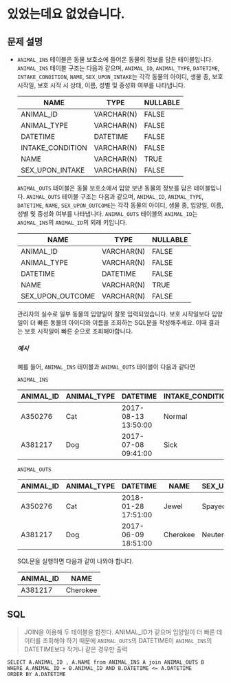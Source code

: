 # 있었는데요 없었습니다.

## 문제 설명

- `ANIMAL_INS` 테이블은 동물 보호소에 들어온 동물의 정보를 담은 테이블입니다. `ANIMAL_INS` 테이블 구조는 다음과 같으며, `ANIMAL_ID`, `ANIMAL_TYPE`, `DATETIME`, `INTAKE_CONDITION`, `NAME`, `SEX_UPON_INTAKE`는 각각 동물의 아이디, 생물 종, 보호 시작일, 보호 시작 시 상태, 이름, 성별 및 중성화 여부를 나타냅니다.

  | NAME             | TYPE       | NULLABLE |
  | ---------------- | ---------- | -------- |
  | ANIMAL_ID        | VARCHAR(N) | FALSE    |
  | ANIMAL_TYPE      | VARCHAR(N) | FALSE    |
  | DATETIME         | DATETIME   | FALSE    |
  | INTAKE_CONDITION | VARCHAR(N) | FALSE    |
  | NAME             | VARCHAR(N) | TRUE     |
  | SEX_UPON_INTAKE  | VARCHAR(N) | FALSE    |

  `ANIMAL_OUTS` 테이블은 동물 보호소에서 입양 보낸 동물의 정보를 담은 테이블입니다. `ANIMAL_OUTS` 테이블 구조는 다음과 같으며, `ANIMAL_ID`, `ANIMAL_TYPE`, `DATETIME`, `NAME`, `SEX_UPON_OUTCOME`는 각각 동물의 아이디, 생물 종, 입양일, 이름, 성별 및 중성화 여부를 나타냅니다. `ANIMAL_OUTS` 테이블의 `ANIMAL_ID`는 `ANIMAL_INS`의 `ANIMAL_ID`의 외래 키입니다.

  | NAME             | TYPE       | NULLABLE |
  | ---------------- | ---------- | -------- |
  | ANIMAL_ID        | VARCHAR(N) | FALSE    |
  | ANIMAL_TYPE      | VARCHAR(N) | FALSE    |
  | DATETIME         | DATETIME   | FALSE    |
  | NAME             | VARCHAR(N) | TRUE     |
  | SEX_UPON_OUTCOME | VARCHAR(N) | FALSE    |

  관리자의 실수로 일부 동물의 입양일이 잘못 입력되었습니다. 보호 시작일보다 입양일이 더 빠른 동물의 아이디와 이름을 조회하는 SQL문을 작성해주세요. 이때 결과는 보호 시작일이 빠른 순으로 조회해야합니다.

  ##### 예시

  예를 들어, `ANIMAL_INS` 테이블과 `ANIMAL_OUTS` 테이블이 다음과 같다면

  
  `ANIMAL_INS`

  | ANIMAL_ID | ANIMAL_TYPE | DATETIME            | INTAKE_CONDITION | NAME     | SEX_UPON_INTAKE |
  | --------- | ----------- | ------------------- | ---------------- | -------- | --------------- |
  | A350276   | Cat         | 2017-08-13 13:50:00 | Normal           | Jewel    | Spayed Female   |
  | A381217   | Dog         | 2017-07-08 09:41:00 | Sick             | Cherokee | Neutered Male   |

  `ANIMAL_OUTS`
  
  | ANIMAL_ID | ANIMAL_TYPE | DATETIME            | NAME     | SEX_UPON_OUTCOME |
  | --------- | ----------- | ------------------- | -------- | ---------------- |
  | A350276   | Cat         | 2018-01-28 17:51:00 | Jewel    | Spayed Female    |
  | A381217   | Dog         | 2017-06-09 18:51:00 | Cherokee | Neutered Male    |
  
  SQL문을 실행하면 다음과 같이 나와야 합니다.
  
  | ANIMAL_ID | NAME     |
  | --------- | -------- |
  | A381217   | Cherokee |



## SQL

> JOIN을 이용해 두 테이블을 합친다. ANIMAL_ID가 같으며 입양일이 더 빠른 데이터를 조회해야 하기 때문에 `ANIMAL_OUTS`의 DATETIME이 `ANIMAL_INS`의 DATETIME보다 작거나 같은 경우만 출력

```mysql
SELECT A.ANIMAL_ID , A.NAME from ANIMAL_INS A join ANIMAL_OUTS B
WHERE A.ANIMAL_ID = B.ANIMAL_ID AND B.DATETIME <= A.DATETIME
ORDER BY A.DATETIME
```


